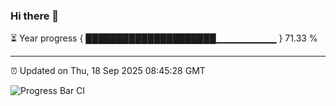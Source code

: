 ### Hi there 👋

⏳ Year progress { █████████████████████▁▁▁▁▁▁▁▁▁ } 71.33 %

---

⏰ Updated on Thu, 18 Sep 2025 08:45:28 GMT

![Progress Bar CI](https://github.com/IshwaranRudhara/GIT-ACTION/workflows/Progress%20Bar%20CI/badge.svg)
